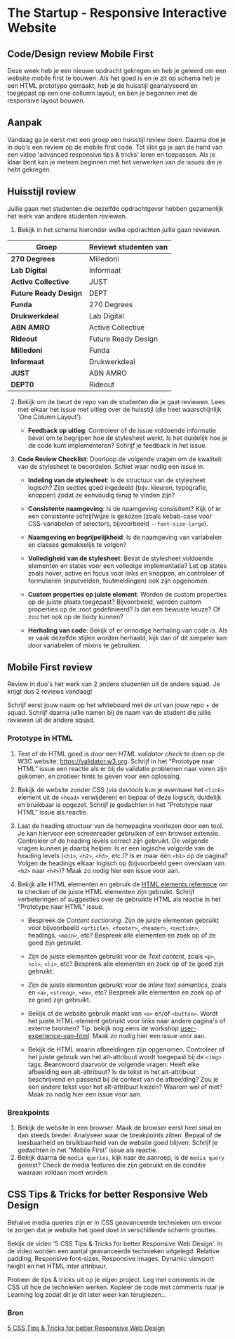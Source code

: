 # The Startup - Responsive Interactive Website

## Code/Design review Mobile First

Deze week heb je een nieuwe opdracht gekregen en heb je geleerd om een website mobile first te bouwen. Als het goed is en je zit op schema heb je een HTML prototype gemaakt, heb je de huisstijl geanalyseerd en toegepast op een one collumn layout, en ben je begonnen met de responsive layout bouwen. 

## Aanpak

Vandaag ga je eerst met een groep een huisstijl review doen. Daarna doe je in duo's een review op de mobile first code. Tot slot ga je aan de hand van een video 'advanced responsive tips & tricks' leren en toepassen. Als je klaar bent kan je meteen beginnen met het verwerken van de issues die je hebt gekregen. 


## Huisstijl review

Jullie gaan met studenten die dezelfde opdrachtgever hebben gezamenlijk het werk van andere studenten reviewen.

1. Bekijk in het schema hieronder welke opdrachten jullie gaan reviewen.

| Groep | Reviewt studenten van |
|---|---|
| **270 Degrees** | Milledoni |
| **Lab Digital** | Informaat |
| **Active Collective** | JUST |
| **Future Ready Design** | DEPT |
| **Funda** | 270 Degrees |
| **Drukwerkdeal** | Lab Digital |
| **ABN AMRO** | Active Collective  |
| **Rideout** | Future Ready Design |
| **Milledoni** | Funda |
| **Informaat** | Drukwerkdeal |
| **JUST** | ABN AMRO |
| **DEPT0** | Rideout |

2. Bekijk om de beurt de repo van de studenten die je gaat reviewen. Lees met elkaar het issue met uitleg over de huisstijl (die heet waarschijnlijk 'One Column Layout'). 
   - **Feedback op uitleg**: Controleer of de issue voldoende informatie bevat om te begrijpen hoe de stylesheet werkt. Is het duidelijk hoe je de code kunt implementeren? Schrijf je feedback in het issue.

3. **Code Review Checklist**: Doorloop de volgende vragen om de kwaliteit van de stylesheet te beoordelen. Schiet waar nodig een issue in.

   - **Indeling van de stylesheet**: Is de structuur van de stylesheet logisch? Zijn secties goed ingedeeld (bijv. kleuren, typografie, knoppen) zodat ze eenvoudig terug te vinden zijn?
   
   - **Consistente naamgeving**: Is de naamgeving consisitent? Kijk of er een consistente schrijfwijze is gekozen (zoals kebab-case voor CSS-variabelen of selectors, bijvoorbeeld `--font-size-large`).
   
   - **Naamgeving en begrijpelijkheid**: Is de naamgeving van variabelen en classes gemakkelijk te volgen? 

   - **Volledigheid van de stylesheet**: Bevat de stylesheet voldoende elementen en states voor een volledige implementatie? Let op states zoals hover, active en focus voor links en knoppen, en controleer of formulieren (inputvelden, foutmeldingen) ook zijn opgenomen.

   - **Custom properties op juiste element**: Worden de custom properties op de juiste plaats toegepast? Bijvoorbeeld, worden custom properties op de :root gedefinieerd? Is dat een bewuste keuze? Of zou het ook op de body kunnen?

   - **Herhaling van code**: Bekijk of er onnodige herhaling van code is. Als er vaak dezelfde stijlen worden herhaald, kijk dan of dit simpeler kan door variabelen of mixins te gebruiken.

## Mobile First review

Review in duo's het werk van 2 andere studenten uit de andere squad. Je krijgt dus 2 reviews vandaag! 

Schrijf eerst jouw naam op het whiteboard met de url van jouw repo + de squad. 
Schrijf daarna jullie namen bij de naam van de student die jullie reviewen uit de andere squad.

### Prototype in HTML

1. Test of de HTML goed is door een _HTML validator check_ te doen op de W3C website: https://validator.w3.org. Schrijf in het “Prototype naar HTML” issue een reactie als er bij de validatie problemen naar voren zijn gekomen, en probeer hints te geven voor een oplossing.

2. Bekijk de website zonder CSS (via devtools kun je eventueel het `<link>` element uit de `<head>` verwijderen) en bepaal of deze logisch, duidelijk en bruikbaar is opgezet. Schrijf je gedachten in het “Prototype naar HTML” issue als reactie.

3. Laat de heading structuur van de homepagina voorlezen door een tool. Je kan hiervoor een screenreader gebruiken of een browser extensie. Controleer of de heading levels correct zijn gebruikt. De volgende vragen kunnen je daarbij helpen: Is er een logische volgorde van de heading levels (`<h1>`, `<h2>`, `<h3>`, etc.)? Is er maar één `<h1>` op de pagina? Volgen de headings elkaar logisch op (bijvoorbeeld geen overslaan van `<h2>` naar `<h4>`)? Maak zo nodig hier een issue voor aan.

4. Bekijk alle HTML elementen en gebruik de [HTML elements reference](https://developer.mozilla.org/en-US/docs/Web/HTML/Element) om te checken of de juiste HTML elementen zijn gebruikt. Schrijf verbeteringen of suggesties over de gebruikte HTML  als reactie in het “Prototype naar HTML” issue.

   - Bespreek de *Content sectioning*. Zijn de juiste elementen gebruikt voor bijvoorbeeld `<article>`, `<footer>`, `<header>`, `<section>`,  headings, `<main>`, etc? Bespreek alle elementen en zoek op of ze goed zijn gebruikt.

   - Zijn de juiste elementen gebruikt voor de *Text content*, zoals `<p>`, `<ol>`, `<li>`, etc? Bespreek alle elementen en zoek op of ze goed zijn gebruikt. 

   - Zijn de juiste elementen gebruikt voor de *Inline text semantics*, zoals  en `<a>`, `<strong>`, `<em>`, etc? Bespreek alle elementen en zoek op of ze goed zijn gebruikt. 

   - Bekijk of de website gebruik maakt van `<a>` en/of `<button>`. Wordt het juiste HTML-element gebruikt voor links naar andere pagina's of externe bronnen? Tip: bekijk nog eens de workshop [user-experience-van-html](https://github.com/fdnd-task/all-human-accessible-website/blob/main/docs/user-experience-van-html.md#links). Maak zo nodig hier een issue voor aan.

   - Bekijk de HTML waarin afbeeldingen zijn opgenomen. Controleer of het juiste gebruik van het alt-attribuut wordt toegepast bij de `<img>` tags. Beantwoord daarvoor de volgende vragen: Heeft elke afbeelding een alt-attribuut? Is de tekst in het alt-attribuut beschrijvend en passend bij de context van de afbeelding? Zou je een andere tekst voor het alt-attribuut kiezen? Waarom wel of niet? Maak zo nodig hier een issue voor aan.


### Breakpoints

1. Bekijk de website in een browser. Maak de browser eerst heel smal en dan steeds breder. Analyseer waar de breakpoints zitten. Bepaal of de leesbaarheid en bruikbaarheid van de website goed blijven. Schrijf je gedachten in het “Mobile First” issue als reactie.
2. Bekijk daarna de `media queries`, kijk naar de aanroep, is de `media query` genest? Check de media features die zijn gebruikt en de conditie waaraan voldaan moet worden. 


## CSS Tips & Tricks for better Responsive Web Design 

Behalve media queries zijn er in CSS geavanceerde technieken om ervoor te zorgen dat je website het goed doet in verschillende scherm groottes. 

Bekijk de video '5 CSS Tips & Tricks for better Responsive Web Design'. In de video worden een aantal geavanceerde technieken uitgelegd: Relative padding, Responsive font-sizes, Responsive images, Dynamic viewport height en het HTML inter attribuur.

Probeer de tips & tricks uit op je eigen project. Leg met comments in de CSS uit hoe de technieken werken. Kopieer de code met comments naar je Learning log zodat dit je dit later weer kan teruglezen...

### Bron
[5 CSS Tips & Tricks for better Responsive Web Design](https://www.youtube.com/watch?v=2IV08sP9m3U)